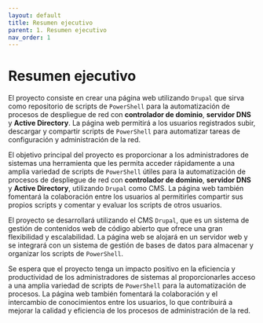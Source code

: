 ```yaml
---
layout: default
title: Resumen ejecutivo
parent: 1. Resumen ejecutivo
nav_order: 1
---
```



# Resumen ejecutivo

El proyecto consiste en crear una página web utilizando `Drupal` que sirva como repositorio de scripts de `PowerShell` para la automatización de procesos de despliegue de red con **controlador de dominio**, **servidor DNS** y **Active Directory**. La página web permitirá a los usuarios registrados subir, descargar y compartir scripts de `PowerShell` para automatizar tareas de configuración y administración de la red.

El objetivo principal del proyecto es proporcionar a los administradores de sistemas una herramienta que les permita acceder rápidamente a una amplia variedad de scripts de `PowerShell` útiles para la automatización de procesos de despliegue de red con **controlador de dominio**, **servidor DNS** y **Active Directory**, utilizando `Drupal` como CMS. La página web también fomentará la colaboración entre los usuarios al permitirles compartir sus propios scripts y comentar y evaluar los scripts de otros usuarios.

El proyecto se desarrollará utilizando el CMS `Drupal`, que es un sistema de gestión de contenidos web de código abierto que ofrece una gran flexibilidad y escalabilidad. La página web se alojará en un servidor web y se integrará con un sistema de gestión de bases de datos para almacenar y organizar los scripts de `PowerShell`.

Se espera que el proyecto tenga un impacto positivo en la eficiencia y productividad de los administradores de sistemas al proporcionarles acceso a una amplia variedad de scripts de `PowerShell` para la automatización de procesos. La página web también fomentará la colaboración y el intercambio de conocimientos entre los usuarios, lo que contribuirá a mejorar la calidad y eficiencia de los procesos de administración de la red.
